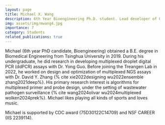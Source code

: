 ```yaml
---
layout: page
title: Michael X. Wang
description: 6th Year Bioengineering Ph.D. student. Lead developer of Olivar.
img: assets/img/mwang4.jpg
importance: 7
category: Students
related_publications: true
---
```


Michael (6th year PhD candidate, Bioengineering) obtained a B.E. degree in Biomedical Engineering from Tsinghua University in 2019. During his undergraduate, he did research in developing multiplexed droplet digital PCR (ddPCR) assays with Dr. Yong Guo. Before joining the Treangen Lab in 2022, he worked on design and optimization of multiplexed NGS assays with Dr. David Y. Zhang {% cite xie2022designing wu2022ensemble zhang2021deep%}. His primary research interest is algorithms for multiplexed primer and probe design, under the setting of wastewater pathogen surveillance {% cite wang2024olivar wu2024multiplexed wolken2024prek%}. Michael likes playing all kinds of sports and loves music. 

Michael is supported by CDC award (75D30122C14709) and NSF CAREER (IIS 2239114). 
